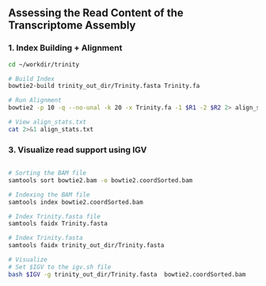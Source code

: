 ## Assessing the Read Content of the Transcriptome Assembly


### 1. Index Building + Alignment

```bash
cd ~/workdir/trinity

# Build Index
bowtie2-build trinity_out_dir/Trinity.fasta Trinity.fa

# Run Alignment
bowtie2 -p 10 -q --no-unal -k 20 -x Trinity.fa -1 $R1 -2 $R2 2> align_stats.txt| samtools view -@10 -Sb -o bowtie2.bam

# View align_stats.txt
cat 2>&1 align_stats.txt

```

### 3. Visualize read support using IGV

```bash

# Sorting the BAM file
samtools sort bowtie2.bam -o bowtie2.coordSorted.bam

# Indexing the BAM file
samtools index bowtie2.coordSorted.bam

# Index Trinity.fasta file
samtools faidx Trinity.fasta

# Index Trinity.fasta
samtools faidx trinity_out_dir/Trinity.fasta

# Visualize
# Set $IGV to the igv.sh file
bash $IGV -g trinity_out_dir/Trinity.fasta  bowtie2.coordSorted.bam



```